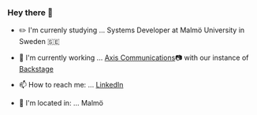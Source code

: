 ### Hey there 👋

- :pencil2: I'm currenly studying ...  Systems Developer at Malmö University in Sweden :sweden:
- :tada: I'm currently working ... [Axis Communications](https://www.axis.com/):camera: with our instance of [Backstage](https://github.com/backstage/backstage) 

- 📫 How to reach me: ...  [LinkedIn](https://www.linkedin.com/in/frida-jacobsson-76431b157/)
- :city_sunset: I'm located in: ... Malmö
